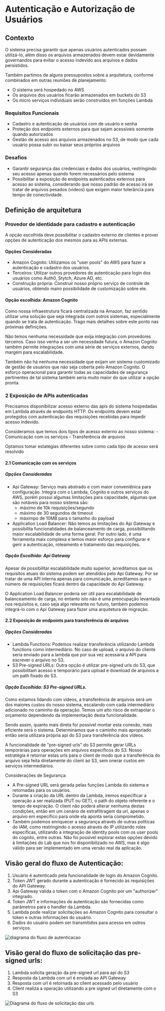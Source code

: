 # Autenticação e Autorização de Usuários

## Contexto

O sistema precisa garantir que apenas usuários autenticados possam utilizá-lo, além disso os arquivos armazenados devem estar devidamente governandos para evitar o acesso indevido aos arquivos e dados persistidos.

Também partimos de alguns pressupostos sobre a arquitetura, conforme combinados em outras reuniões de planejamento:
- O sistema será hospedado no AWS
- Os arquivos dos usuários ficarão armazenados em buckets do S3
- Os micro serviços individuais serão construídos em funções Lambda

### Requisitos Funcionais

- Cadastro e autenticação de usuários com de usuário e senha
- Proteção dos endpoints externos para que sejam acessíveis somente quando autorizados
- Gestão de acesso aos arquivos armazenados no S3, de modo que cada usuário possa subir ou baixar seus próprios arquivos

### Desafios

- Garantir segurança das credenciais e dados dos usuários, restringindo seu acesso apenas quando forem necessários pelo sistema
- Possibilitar a exposição de endpoints autenticados externos para acesso ao sistema, considerando que nosso padrão de acesso irá se tratar de arquivos pesados (vídeos) que exigem maior tolerância para tempo de conectividade.

## Definição de arquitetura

### Provedor de identidade para cadastro e autenticação

A opção escolhida deve possibilitar o cadastro externo de clientes e prover opções de autenticação dos mesmos para as APIs externas.

#### Opções Consideradas
- Amazon Cognito: Utilizamos os "user pools" do AWS para fazer a autenticação e cadastro dos usuários.
- Terceiros: Utilizar outros provedores de autenticação para login dos usuários como Auth0, Stytch, Azure AD, etc.
- Construção própria: Construir nosso próprio serviço de controle de usuários, obtendo mairo possibilidade de customização sobre ele.

#### Opção escolhida: Amazon Cognito

Como nossa infraestrutura ficará centralizada na Amazon, faz sentido utilizar uma solução que seja integrada com outros sistemas, especialmente quando se trata de autenticação. Trago mais detalhes sobre este ponto nas próximas definições.

Não temos nenhuma necessidade que exija integração com provedores terceiros. Caso isso venha a ser um necessdade futura, o Amazon Cognito também permite integrações com uma série de serviços externos, dando margém para escalabilidade.

Também não há nenhuma necessidade que exijam um sistema customizado de gestão de usuários que não seja coberta pelo Amazon Cognito. O esforço operacional para garantir todas as capacidades de segurança pertinentes de tal sistema também seria muito maior do que utilizar a opção pronta.

### 2 Exposição de APIs autenticadas

Precisamos disponibilizar acesso externo das apis do sistema hospedadas em Lambda através de endpoints HTTP. Os endpoints devem estar protegidos com autenticação das requisições recebidas para impedir acesso indevido.

Consideramos que temos dois tipos de acesso externo ao nosso sistema:
    - Comunicação com os serviços
    - Transferência de arquivos

Optamos tomar estatégias diferentes sobre como cada tipo de acesso será resolvido

#### 2.1 Comunicação com os serviços

##### Opções Consideradas
- Api Gateway: Serviço mais abstrado e com maior conveniênica para configuração. Integra com o Lambda, Cognito e outros serviços do AWS, porém possuí algumas limitações para capacidade, algumas que são notáveis para nosso sistema são:
    - máximo de 10k requisições/segundo
    - máximo de 30 segundos de timeout
    - máximpo de 10MB para o tamanho do payload
- Application Load Balancer: Não temos as limitações do Api Gateway e possibilita funcionalidades de balanceamento de carga, possibilitando maior escalabilidade de uma forma geral. Por outro lado, é uma ferramenta maix complexa e temos maior esforço para configurar e gerir a autenticação, roteamento e tratamento das requisições.

##### Opção Escolhida: Api Gateway

Apesar de possibilitar escalabilidade muito superior, acreditamos que os requisitos atuais do sistema podem ser atendidos pelo Api Gateway. Por se tratar de uma API interna apenas para comunicação, acreditamos que o número de requisições ficará dentro da capacidade do Api Gateway.

O Application Load Balancer poderia ser útil para escalabilidade de balanceamento de carga, no entanto isto não é uma preocupação levantada nos requisitos e, caso seja algo relevante no futuro, também podemos integrá-lo com o Api Gateway para fazer uma arquitetura de migração.


#### 2.2 Exposição de endpoints para transferência de arquivos

##### Opções Consideradas
- Lambda Functions: Podemos realizar transferência utilizando Lambda functions como intermediário. No caso de upload, o arquivo do cliente seria enviado para a lambda que por sua vez acessaria a API para escrever o arquivo no S3.
- S3 Pre-signed URLs: Outra opção é utilizar pre-signed urls do S3, que possibilitam acesso e temporário para upload e download de arquivos a um path fixado do S3.

##### Opção Escolhida: S3 Pre-signed URLs.

Como estamos lidando com vídeos, a transferência de arquivos será um dos maiores custos do nosso sistema, escalando com cada intermediário adicionado no caminho da operação. Temos um alto risco de extrapolar o orçamento dependendo da implementação desta funcionalidade.

Sendo assim, quanto mais direta for possível montar esta conexão, mais eficiente será o sistema. Determinamos que o caminho mais apropriado então seria utilizara própria api do S3 para transferência dos vídeos.

A funcionalidade de "pre-signed urls" do S3 permite gerar URLs temporárias para operações em arquivos específicos do S3. Nosso estratégia é retornar estas urls para o client de modo que a transferência do arquivo seja feita diretamente do client ao S3, sem onerar custos em serviços intermediários.

Considerações de Segurança:
- A Pre-signed URL será gerada pelas funções Lambda do sistema e retornadas para os usuários.
- Durante a criação da URL dentro da Lambda, iremos especificar a operação a ser realizada (PUT ou GET), o path do objeto referente e o tempo de expiração. O client não poderá alterar nenhuma destas condições, então em um cenário de extrafiltragem da url, apenas o arquivo em específico para onde ela aponta seria comprometido.
- Também podemos enriquecer a segurança através de outras políticas do IAM, como restringindo o acesso através do IP utilizando roles específicas, utilizando a integração de identity pools com os user pools do cognito, entre outras. Não foi possível explorar estas opções devido à limitações do Lab que nos foi disponibilizado no AWS, mas é algo válido para ser implementado em uma versão real da aplicação.


## Visão geral do fluxo de Autenticação:

1. Usuário é autenticado pela funcionalidade de login do Amazon Cognito.
2. Token JWT gerado durante a autenticação é fornecido às requisições do API Gateway.
3. Api Gateway valida o token com o Amazon Cognito por um "authorizer" integrado.
4. Token JWT e informações de autenticação são fornecidas como parâmetros para o handler da Lambda.
5. Lambda pode realizar solicitações ao Amazon Cognito para consultar o token e outras informações do usuário.
6. Dados do usuário podem ser transmitidos para acesso em outros serviços.

![diagrama do fluxo de autenticacao]()


## Visão geral do fluxo de solicitação das pre-signed urls:

1. Lambda solicita geração da pre-signed url para api do S3
2. Resposta da Lambda com url é enviada ao API Gateway
3. Resposta com url é retornada ao client acessado pelo usuário
4. Client realiza a operação utilizando a pre signed url diretamente com o S3

![Diagrama do fluxo de solicitação das urls]()